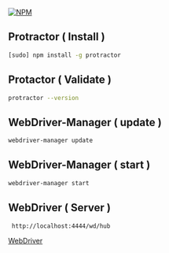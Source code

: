 [![NPM](http://marcysutton.com/slides/fluent2015/img/protractor-logo.png)](http://marcysutton.com/slides/fluent2015/img/protractor-logo.png)
## Protractor ( Install )
```bash
[sudo] npm install -g protractor
```

## Protactor ( Validate )
```bash
protractor --version
```

## WebDriver-Manager ( update )
```bash
webdriver-manager update
```

## WebDriver-Manager ( start )
```bash
webdriver-manager start
```

## WebDriver ( Server )
```bash
 http://localhost:4444/wd/hub
```

[WebDriver](http://localhost:4444/wd/hub)
